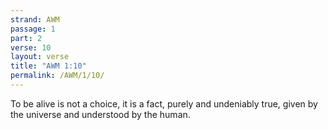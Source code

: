 ```yaml
---
strand: AWM
passage: 1
part: 2
verse: 10
layout: verse
title: "AWM 1:10"
permalink: /AWM/1/10/
---
```

To be alive is not a choice, it is a fact, purely and undeniably true, given by the universe and understood by the human.
